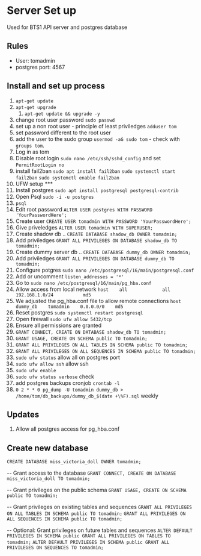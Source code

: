 # Server Set up

Used for BTS1
API server and postgres database

## Rules

- User: tomadmin
- postgres port: 4567

## Install and set up process

1. `apt-get update`
2. `apt-get upgrade`
   1. `apt-get update && upgrade -y`
3. change root user password `sudo passwd`
4. set up a non root user - principle of least priviledges `adduser tom`
5. set password different to the root user
6. add the user to the sudo group `usermod -aG sudo tom` - check with `groups tom`.
7. Log in as tom
8. Disable root login `sudo nano /etc/ssh/sshd_config` and set `PermitRootLogin no`
9. install fail2ban `sudo apt install fail2ban` `sudo systemctl start fail2ban` `sudo systemctl enable fail2ban`
10. UFW setup ***
11. Install postgres `sudo apt install postgresql postgresql-contrib`
12. Open Psql `sudo -i -u postgres`
13. `psql`
14. Edit root password `ALTER USER postgres WITH PASSWORD 'YourPasswordHere';`
15. Create user `CREATE USER tomadmin WITH PASSWORD 'YourPasswordHere';`
16. Give priveledges `ALTER USER tomadmin WITH SUPERUSER;`
17. Create shadow db .. `CREATE DATABASE shadow_db OWNER tomadmin;`
18. Add priviledges `GRANT ALL PRIVILEGES ON DATABASE shadow_db TO tomadmin;`
19. Create dummy server db .. `CREATE DATABASE dummy_db OWNER tomadmin;`
20. Add priviledges `GRANT ALL PRIVILEGES ON DATABASE dummy_db TO tomadmin;`
21. Configure potgres `sudo nano /etc/postgresql/16/main/postgresql.conf`
22. Add or uncomment `listen_addresses = '*'`
23. Go to `sudo nano /etc/postgresql/16/main/pg_hba.conf`
24. Allow access from local network `host    all             all             192.168.1.0/24           md5`
25. We adjusted the pg_hba.conf file to allow remote connections `host    dummy_db    tomadmin    0.0.0.0/0    md5`
26. Reset postgres `sudo systemctl restart postgresql`
27. Open firewall `sudo ufw allow 5432/tcp`
28. Ensure all permissions are granted
29. `GRANT CONNECT, CREATE ON DATABASE shadow_db TO tomadmin;`
30. `GRANT USAGE, CREATE ON SCHEMA public TO tomadmin;`
31. `GRANT ALL PRIVILEGES ON ALL TABLES IN SCHEMA public TO tomadmin;`
32. `GRANT ALL PRIVILEGES ON ALL SEQUENCES IN SCHEMA public TO tomadmin;`
33. `sudo ufw status` allow all on postgres port
34. `sudo ufw allow ssh` allow ssh
35. `sudo ufw enable`
36. `sudo ufw status verbose` check
37. add postgres backups cronjob `crontab -l`
38. `0 2 * * 0 pg_dump -U tomadmin dummy_db > /home/tom/db_backups/dummy_db_$(date +\%F).sql` weekly


## Updates

1. Allow all postgres access for pg_hba.conf

## Create new database

`CREATE DATABASE miss_victoria_doll OWNER tomadmin;`

-- Grant access to the database
`GRANT CONNECT, CREATE ON DATABASE miss_victoria_doll TO tomadmin;`

-- Grant privileges on the public schema
`GRANT USAGE, CREATE ON SCHEMA public TO tomadmin;`

-- Grant privileges on existing tables and sequences
`GRANT ALL PRIVILEGES ON ALL TABLES IN SCHEMA public TO tomadmin;`
`GRANT ALL PRIVILEGES ON ALL SEQUENCES IN SCHEMA public TO tomadmin;`

-- Optional: Grant privileges on future tables and sequences
`ALTER DEFAULT PRIVILEGES IN SCHEMA public GRANT ALL PRIVILEGES ON TABLES TO tomadmin;`
`ALTER DEFAULT PRIVILEGES IN SCHEMA public GRANT ALL PRIVILEGES ON SEQUENCES TO tomadmin;`
